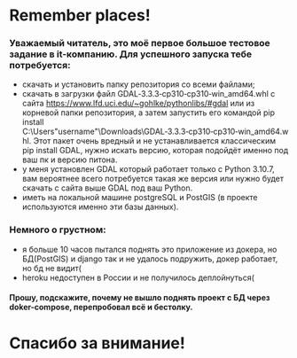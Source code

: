 # Remember places!

### Уважаемый читатель, это моё первое большое тестовое задание в it-компанию. Для успешного запуска тебе потребуется:
- скачать и установить папку репозитория со всеми файлами;
- скачать в загрузки файл GDAL‑3.3.3‑cp310‑cp310‑win_amd64.whl с сайта https://www.lfd.uci.edu/~gohlke/pythonlibs/#gdal или из корневой папки репозитория,
а затем запустить его командой pip install C:\Users\"username"\Downloads\GDAL‑3.3.3‑cp310‑cp310‑win_amd64.whl. Этот пакет очень вредный и не устанавливается
классическим pip install GDAL, нужно искать версию, которая подойдёт именно под ваш пк и версию питона.
- у меня установлен GDAL который работает только с Python 3.10.7, вам вероятнее всего потребуется такая же версия или нужно будет скачать с сайта выше GDAL под ваш Python.
- иметь на локальной машине postgreSQL и PostGIS (в проекте используются именно эти базы данных).

### Немного о грустном:
- я больше 10 часов пытался поднять это приложение из докера, но БД(PostGIS) и django так и не удалось подружить, докер работает, но бд не видит(
- heroku недоступен в России и не получилось деплойнуться(

#### Прошу, подскажите, почему не вышло поднять проект с БД через doker-compose, перепробовал всё и бестолку.

# Спасибо за внимание!
